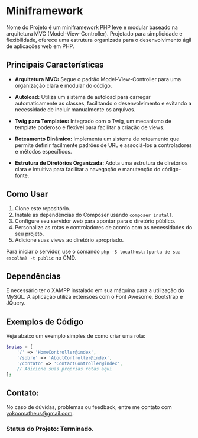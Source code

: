 # Miniframework

Nome do Projeto é um miniframework PHP leve e modular baseado na arquitetura MVC (Model-View-Controller). Projetado para simplicidade e flexibilidade, oferece uma estrutura organizada para o desenvolvimento ágil de aplicações web em PHP.

## Principais Características

- **Arquitetura MVC:** Segue o padrão Model-View-Controller para uma organização clara e modular do código.
  
- **Autoload:** Utiliza um sistema de autoload para carregar automaticamente as classes, facilitando o desenvolvimento e evitando a necessidade de incluir manualmente os arquivos.

- **Twig para Templates:** Integrado com o Twig, um mecanismo de template poderoso e flexível para facilitar a criação de views.

- **Roteamento Dinâmico:** Implementa um sistema de roteamento que permite definir facilmente padrões de URL e associá-los a controladores e métodos específicos.

- **Estrutura de Diretórios Organizada:** Adota uma estrutura de diretórios clara e intuitiva para facilitar a navegação e manutenção do código-fonte.

## Como Usar

1. Clone este repositório.
2. Instale as dependências do Composer usando `composer install`.
3. Configure seu servidor web para apontar para o diretório público.
4. Personalize as rotas e controladores de acordo com as necessidades do seu projeto.
5. Adicione suas views ao diretório apropriado.

Para iniciar o servidor, use o comando `php -S localhost:(porta de sua escolha) -t public` no CMD.

## Dependências

É necessário ter o XAMPP instalado em sua máquina para a utilização do MySQL. A aplicação utiliza extensões com o Font Awesome, Bootstrap e JQuery.

## Exemplos de Código

Veja abaixo um exemplo simples de como criar uma rota:

```php
$rotas = [
    '/' => 'HomeController@index',
    '/sobre' => 'AboutController@index',
    '/contato' => 'ContactController@index',
    // Adicione suas próprias rotas aqui
];
```

## Contato: 
No caso de dúvidas, problemas ou feedback, entre me contato com yokoomatheus@gmail.com.

### Status do Projeto: Terminado.

